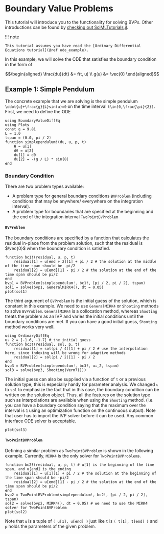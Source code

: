 # Boundary Value Problems

This tutorial will introduce you to the functionality for solving BVPs. Other
introductions can be found by [checking out SciMLTutorials.jl](https://docs.sciml.ai/SciMLTutorialsOutput/stable/).

!!! note
    
    This tutorial assumes you have read the [Ordinary Differential Equations tutorial](@ref ode_example).

In this example, we will solve the ODE that satisfies the boundary condition in the form of

```math
\begin{aligned}
\frac{du}{dt} &= f(t, u) \\
g(u) &= \vec{0}
\end{aligned}
```

## Example 1: Simple Pendulum

The concrete example that we are solving is the simple pendulum ``\ddot{u}+\frac{g}{L}sin(u)=0`` on the time interval ``t\in[0,\frac{\pi}{2}]``. First, we need to define the ODE

```@example bvp
using BoundaryValueDiffEq
using Plots
const g = 9.81
L = 1.0
tspan = (0.0, pi / 2)
function simplependulum!(du, u, p, t)
    θ = u[1]
    dθ = u[2]
    du[1] = dθ
    du[2] = -(g / L) * sin(θ)
end
```

### Boundary Condition

There are two problem types available:

  - A problem type for general boundary conditions `BVProblem` (including conditions that may be anywhere/ everywhere on the integration interval).
  - A problem type for boundaries that are specified at the beginning and the end of the integration interval `TwoPointBVProblem`

#### `BVProblem`

The boundary conditions are specified by a function that calculates the residual in-place from the problem solution, such that the residual is $\vec{0}$ when the boundary condition is satisfied.

```@example bvp
function bc1!(residual, u, p, t)
    residual[1] = u[end ÷ 2][1] + pi / 2 # the solution at the middle of the time span should be -pi/2
    residual[2] = u[end][1] - pi / 2 # the solution at the end of the time span should be pi/2
end
bvp1 = BVProblem(simplependulum!, bc1!, [pi / 2, pi / 2], tspan)
sol1 = solve(bvp1, GeneralMIRK4(), dt = 0.05)
plot(sol1)
```

The third argument of `BVProblem`  is the initial guess of the solution, which is constant in this example. <!-- add examples of more general initial conditions -->
We need to use `GeneralMIRK4` or `Shooting` methods to solve `BVProblem`. `GeneralMIRK4` is a collocation method, whereas `Shooting` treats the problem as an IVP and varies the initial conditions until the boundary conditions are met.
If you can have a good initial guess, `Shooting` method works very well.

```@example bvp
using OrdinaryDiffEq
u₀_2 = [-1.6, -1.7] # the initial guess
function bc3!(residual, sol, p, t)
    residual[1] = sol(pi / 4)[1] + pi / 2 # use the interpolation here, since indexing will be wrong for adaptive methods
    residual[2] = sol(pi / 2)[1] - pi / 2
end
bvp3 = BVProblem(simplependulum!, bc3!, u₀_2, tspan)
sol3 = solve(bvp3, Shooting(Vern7()))
```

The initial guess can also be supplied via a function of `t` or a previous solution type, this is especially handy for parameter analysis.
We changed `u` to `sol` to emphasize the fact that in this case, the boundary condition can be written on the solution object. Thus, all the features on the solution type such as interpolations are available when using the `Shooting` method. (i.e. you can have a boundary condition saying that the maximum over the interval is `1` using an optimization function on the continuous output). Note that user has to import the IVP solver before it can be used. Any common interface ODE solver is acceptable.

```@example bvp
plot(sol3)
```

#### `TwoPointBVProblem`

Defining a similar problem as `TwoPointBVProblem` is shown in the following example. Currently, `MIRK4` is the only solver for `TwoPointBVProblem`s.

```@example bvp
function bc2!(residual, u, p, t) # u[1] is the beginning of the time span, and u[end] is the ending
    residual[1] = u[1][1] + pi / 2 # the solution at the beginning of the time span should be -pi/2
    residual[2] = u[end][1] - pi / 2 # the solution at the end of the time span should be pi/2
end
bvp2 = TwoPointBVProblem(simplependulum!, bc2!, [pi / 2, pi / 2], tspan)
sol2 = solve(bvp2, MIRK4(), dt = 0.05) # we need to use the MIRK4 solver for TwoPointBVProblem
plot(sol2)
```

Note that `u` is a tuple of `( u[1], u[end] )` just like `t` is `( t[1], t[end] )` and `p` holds the parameters of the given problem.
